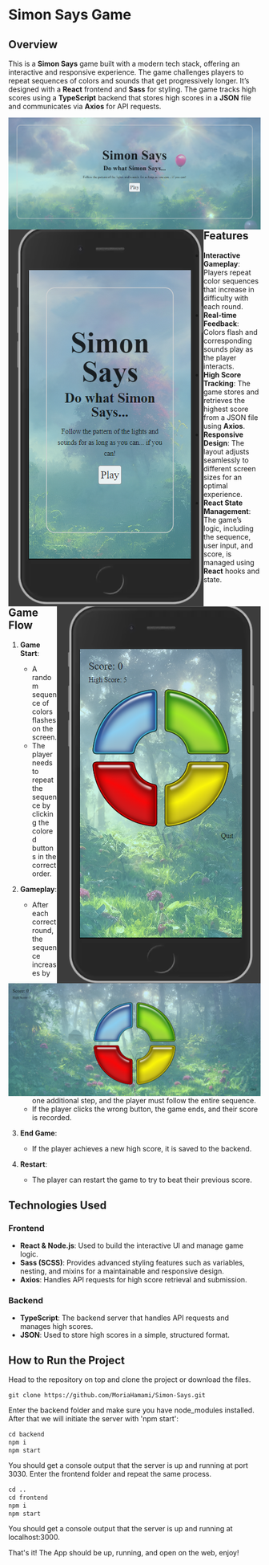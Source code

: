 # Simon Says Game

## Overview
This is a **Simon Says** game built with a modern tech stack, offering an interactive and responsive experience. The game challenges players to repeat sequences of colors and sounds that get progressively longer. It’s designed with a **React** frontend and **Sass** for styling. The game tracks high scores using a **TypeScript** backend that stores high scores in a **JSON** file and communicates via **Axios** for API requests.

<img src="frontend/src/assets/imgs/desktop1.png" height="50%" style="float: left;"/>

<img src="frontend/src/assets/imgs/mobile1.png" height="20%" style="float: left"/><img src="frontend/src/assets/imgs/mobile2.png" height="20%" style="float: right;"/>

## Features
- **Interactive Gameplay**: Players repeat color sequences that increase in difficulty with each round.
- **Real-time Feedback**: Colors flash and corresponding sounds play as the player interacts.
- **High Score Tracking**: The game stores and retrieves the highest score from a JSON file using **Axios**.
- **Responsive Design**: The layout adjusts seamlessly to different screen sizes for an optimal experience.
- **React State Management**: The game’s logic, including the sequence, user input, and score, is managed using **React** hooks and state.

<img src="frontend/src/assets/imgs/desktop2.png" height="50%" style="float: right;"/>

## Game Flow
1. **Game Start**:
   - A random sequence of colors flashes on the screen.
   - The player needs to repeat the sequence by clicking the colored buttons in the correct order.

2. **Gameplay**:
   - After each correct round, the sequence increases by one additional step, and the player must follow the entire sequence.
   - If the player clicks the wrong button, the game ends, and their score is recorded.

3. **End Game**:
   - If the player achieves a new high score, it is saved to the backend.

4. **Restart**:
   - The player can restart the game to try to beat their previous score.

## Technologies Used

### Frontend
- **React & Node.js**: Used to build the interactive UI and manage game logic.
- **Sass (SCSS)**: Provides advanced styling features such as variables, nesting, and mixins for a maintainable and responsive design.
- **Axios**: Handles API requests for high score retrieval and submission.

### Backend
- **TypeScript**: The backend server that handles API requests and manages high scores.
- **JSON**: Used to store high scores in a simple, structured format.

## How to Run the Project

Head to the repository on top and clone the project or download the files.

```
git clone https://github.com/MoriaHamami/Simon-Says.git
```

Enter the backend folder and make sure you have node_modules installed. After that we will initiate the server with 'npm start':

```
cd backend
npm i 
npm start
```

You should get a console output that the server is up and running at port 3030.
Enter the frontend folder and repeat the same process.

```
cd ..
cd frontend
npm i 
npm start
```

You should get a console output that the server is up and running at localhost:3000.

That's it! The App should be up, running, and open on the web, enjoy!
